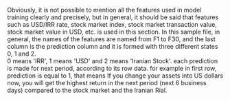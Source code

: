 Obviously, it is not possible to mention all the features used in model training clearly and precisely, but in general, it should be said that features 
such as USD/IRR rate, stock market index, stock market transaction value, stock market value in USD, etc. is used in this section.
In this sample file, in general, the names of the features are named from F1 to F30, and the last column is the prediction column and it is formed with
three different states 0, 1 and 2. <br>
0 means 'IRR', 1 means 'USD' and 2 means 'Iranian Stock'.
each prediction is made for next period, according to its row data. 
for example in first row, prediction is equal to 1, that means If you change your assets
into US dollars now, you will get the highest return in the next period (next 6 business days) compared to the stock market and the Iranian Rial.
